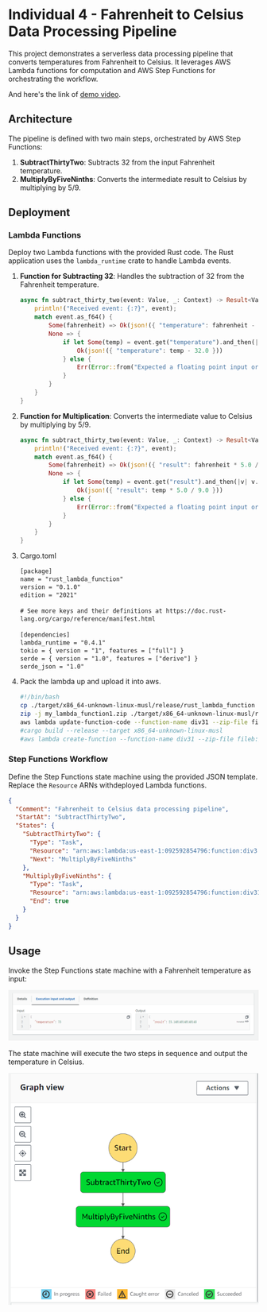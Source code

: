 # Individual 4 - Fahrenheit to Celsius Data Processing Pipeline

This project demonstrates a serverless data processing pipeline that converts temperatures from Fahrenheit to Celsius. It leverages AWS Lambda functions for computation and AWS Step Functions for orchestrating the workflow.

And here's the link of [demo video](https://drive.google.com/file/d/1LD9ptIW0VXln6ZIy_eVAvGZ4Dyd4tsqw/view?usp=drive_link).

## Architecture
The pipeline is defined with two main steps, orchestrated by AWS Step Functions:

1. **SubtractThirtyTwo**: Subtracts 32 from the input Fahrenheit temperature.
2. **MultiplyByFiveNinths**: Converts the intermediate result to Celsius by multiplying by 5/9.

## Deployment

### Lambda Functions
Deploy two Lambda functions with the provided Rust code. The Rust application uses the `lambda_runtime` crate to handle Lambda events.

1. **Function for Subtracting 32**: Handles the subtraction of 32 from the Fahrenheit temperature.

   ```rust
   async fn subtract_thirty_two(event: Value, _: Context) -> Result<Value, Error> {
       println!("Received event: {:?}", event);
       match event.as_f64() {
           Some(fahrenheit) => Ok(json!({ "temperature": fahrenheit - 32.0 })),
           None => {
               if let Some(temp) = event.get("temperature").and_then(|v| v.as_f64()) {
                   Ok(json!({ "temperature": temp - 32.0 }))
               } else {
                   Err(Error::from("Expected a floating point input or an object with a 'temperature' floating point field"))
               }
           }
       }
   }
   ```

   

2. **Function for Multiplication**: Converts the intermediate value to Celsius by multiplying by 5/9.

   ```rust
   async fn subtract_thirty_two(event: Value, _: Context) -> Result<Value, Error> {
       println!("Received event: {:?}", event);
       match event.as_f64() {
           Some(fahrenheit) => Ok(json!({ "result": fahrenheit * 5.0 / 9.0 })),
           None => {
               if let Some(temp) = event.get("result").and_then(|v| v.as_f64()) {
                   Ok(json!({ "result": temp * 5.0 / 9.0 }))
               } else {
                   Err(Error::from("Expected a floating point input or an object with a 'result' floating point field"))
               }
           }
       }
   }
   ```

3. Cargo.toml

   ```
   [package]
   name = "rust_lambda_function"
   version = "0.1.0"
   edition = "2021"
   
   # See more keys and their definitions at https://doc.rust-lang.org/cargo/reference/manifest.html
   
   [dependencies]
   lambda_runtime = "0.4.1"
   tokio = { version = "1", features = ["full"] }
   serde = { version = "1.0", features = ["derive"] }
   serde_json = "1.0"
   ```

4. Pack the lambda up and upload it into aws.

   ```bash
   #!/bin/bash
   cp ./target/x86_64-unknown-linux-musl/release/rust_lambda_function ./target/x86_64-unknown-linux-musl/release/bootstrap
   zip -j my_lambda_function1.zip ./target/x86_64-unknown-linux-musl/release/bootstrap
   aws lambda update-function-code --function-name div31 --zip-file fileb://my_lambda_function1.zip --region us-east-1
   #cargo build --release --target x86_64-unknown-linux-musl
   #aws lambda create-function --function-name div31 --zip-file fileb://my_lambda_function1.zip --handler rust_lambda --runtime provided.al2 --role arn:aws:iam::092592854796:role/lambda_builder --timeout 15 --memory-size 128 --region us-east-1
   ```

   



### Step Functions Workflow

Define the Step Functions state machine using the provided JSON template. Replace the `Resource` ARNs withdeployed Lambda functions.

```json
{
  "Comment": "Fahrenheit to Celsius data processing pipeline",
  "StartAt": "SubtractThirtyTwo",
  "States": {
    "SubtractThirtyTwo": {
      "Type": "Task",
      "Resource": "arn:aws:lambda:us-east-1:092592854796:function:div3:$LATEST",
      "Next": "MultiplyByFiveNinths"
    },
    "MultiplyByFiveNinths": {
      "Type": "Task",
      "Resource": "arn:aws:lambda:us-east-1:092592854796:function:div31:$LATEST",
      "End": true
    }
  }
}
```

## Usage

Invoke the Step Functions state machine with a Fahrenheit temperature as input:

![image-20240406170017868](image-20240406170017868.png)

The state machine will execute the two steps in sequence and output the temperature in Celsius.

![image-20240406170032525](image-20240406170032525.png)

